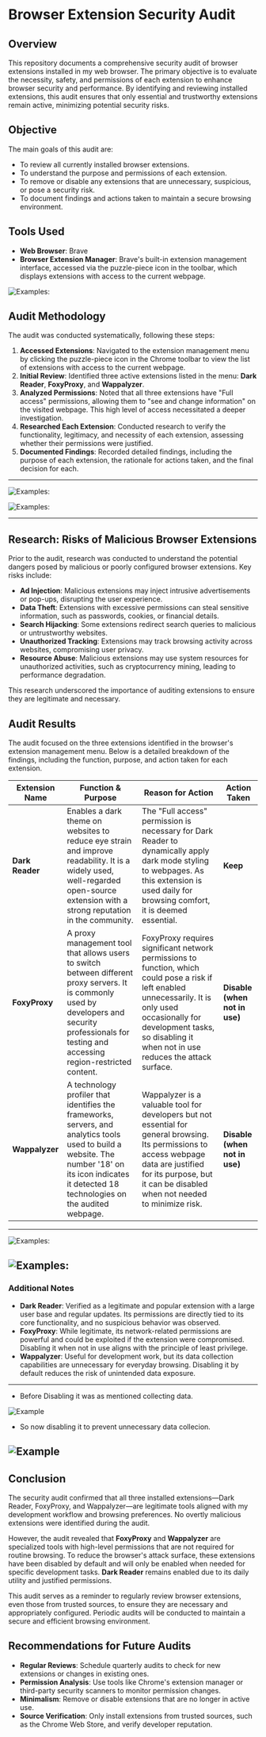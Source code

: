 # Browser Extension Security Audit

## Overview

This repository documents a comprehensive security audit of browser extensions installed in my web browser. The primary objective is to evaluate the necessity, safety, and permissions of each extension to enhance browser security and performance. By identifying and reviewing installed extensions, this audit ensures that only essential and trustworthy extensions remain active, minimizing potential security risks.

## Objective

The main goals of this audit are:

- To review all currently installed browser extensions.
- To understand the purpose and permissions of each extension.
- To remove or disable any extensions that are unnecessary, suspicious, or pose a security risk.
- To document findings and actions taken to maintain a secure browsing environment.

## Tools Used

- **Web Browser**: Brave 
- **Browser Extension Manager**: Brave's built-in extension management interface, accessed via the puzzle-piece icon in the toolbar, which displays extensions with access to the current webpage.

![Examples:](Screenshot/1.png)

## Audit Methodology

The audit was conducted systematically, following these steps:

1. **Accessed Extensions**: Navigated to the extension management menu by clicking the puzzle-piece icon in the Chrome toolbar to view the list of extensions with access to the current webpage.
2. **Initial Review**: Identified three active extensions listed in the menu: **Dark Reader**, **FoxyProxy**, and **Wappalyzer**.
3. **Analyzed Permissions**: Noted that all three extensions have "Full access" permissions, allowing them to "see and change information" on the visited webpage. This high level of access necessitated a deeper investigation.
4. **Researched Each Extension**: Conducted research to verify the functionality, legitimacy, and necessity of each extension, assessing whether their permissions were justified.
5. **Documented Findings**: Recorded detailed findings, including the purpose of each extension, the rationale for actions taken, and the final decision for each.

---

![Examples:](Screenshot/3.png)

![Examples:](Screenshot/2.png)

---

## Research: Risks of Malicious Browser Extensions

Prior to the audit, research was conducted to understand the potential dangers posed by malicious or poorly configured browser extensions. Key risks include:

- **Ad Injection**: Malicious extensions may inject intrusive advertisements or pop-ups, disrupting the user experience.
- **Data Theft**: Extensions with excessive permissions can steal sensitive information, such as passwords, cookies, or financial details.
- **Search Hijacking**: Some extensions redirect search queries to malicious or untrustworthy websites.
- **Unauthorized Tracking**: Extensions may track browsing activity across websites, compromising user privacy.
- **Resource Abuse**: Malicious extensions may use system resources for unauthorized activities, such as cryptocurrency mining, leading to performance degradation.

This research underscored the importance of auditing extensions to ensure they are legitimate and necessary.

## Audit Results

The audit focused on the three extensions identified in the browser's extension management menu. Below is a detailed breakdown of the findings, including the function, purpose, and action taken for each extension.

| Extension Name | Function & Purpose | Reason for Action | Action Taken |
| --- | --- | --- | --- |
| **Dark Reader** | Enables a dark theme on websites to reduce eye strain and improve readability. It is a widely used, well-regarded open-source extension with a strong reputation in the community. | The "Full access" permission is necessary for Dark Reader to dynamically apply dark mode styling to webpages. As this extension is used daily for browsing comfort, it is deemed essential. | **Keep** |
| **FoxyProxy** | A proxy management tool that allows users to switch between different proxy servers. It is commonly used by developers and security professionals for testing and accessing region-restricted content. | FoxyProxy requires significant network permissions to function, which could pose a risk if left enabled unnecessarily. It is only used occasionally for development tasks, so disabling it when not in use reduces the attack surface. | **Disable (when not in use)** |
| **Wappalyzer** | A technology profiler that identifies the frameworks, servers, and analytics tools used to build a website. The number '18' on its icon indicates it detected 18 technologies on the audited webpage. | Wappalyzer is a valuable tool for developers but not essential for general browsing. Its permissions to access webpage data are justified for its purpose, but it can be disabled when not needed to minimize risk. | **Disable (when not in use)** |

---
![Examples:](Screenshot/4.png)

![Examples:](Screenshot/5.png)
---


### Additional Notes

- **Dark Reader**: Verified as a legitimate and popular extension with a large user base and regular updates. Its permissions are directly tied to its core functionality, and no suspicious behavior was observed.
- **FoxyProxy**: While legitimate, its network-related permissions are powerful and could be exploited if the extension were compromised. Disabling it when not in use aligns with the principle of least privilege.
- **Wappalyzer**: Useful for development work, but its data collection capabilities are unnecessary for everyday browsing. Disabling it by default reduces the risk of unintended data exposure.

---
- Before Disabling it was as mentioned collecting data.
  
![Example](Screenshot/7.png)

- So now disabling it to prevent unnecessary data collecion.
  
![Example](Screenshot/6.png)
---

## Conclusion

The security audit confirmed that all three installed extensions—Dark Reader, FoxyProxy, and Wappalyzer—are legitimate tools aligned with my development workflow and browsing preferences. No overtly malicious extensions were identified during the audit.

However, the audit revealed that **FoxyProxy** and **Wappalyzer** are specialized tools with high-level permissions that are not required for routine browsing. To reduce the browser's attack surface, these extensions have been disabled by default and will only be enabled when needed for specific development tasks. **Dark Reader** remains enabled due to its daily utility and justified permissions.

This audit serves as a reminder to regularly review browser extensions, even those from trusted sources, to ensure they are necessary and appropriately configured. Periodic audits will be conducted to maintain a secure and efficient browsing environment.

## Recommendations for Future Audits

- **Regular Reviews**: Schedule quarterly audits to check for new extensions or changes in existing ones.
- **Permission Analysis**: Use tools like Chrome's extension manager or third-party security scanners to monitor permission changes.
- **Minimalism**: Remove or disable extensions that are no longer in active use.
- **Source Verification**: Only install extensions from trusted sources, such as the Chrome Web Store, and verify developer reputation.
